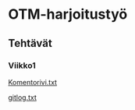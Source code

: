 
<h1>OTM-harjoitustyö</h1>

<h2>Tehtävät</h2>

<h3>Viikko1</h3>


[Komentorivi.txt](https://github.com/oonalampola/otm-harjoitustyo/blob/master/laskarit/viikko1/komentorivi.txt)

[gitlog.txt](https://github.com/oonalampola/otm-harjoitustyo/blob/master/laskarit/viikko1/gitlog.txt)
